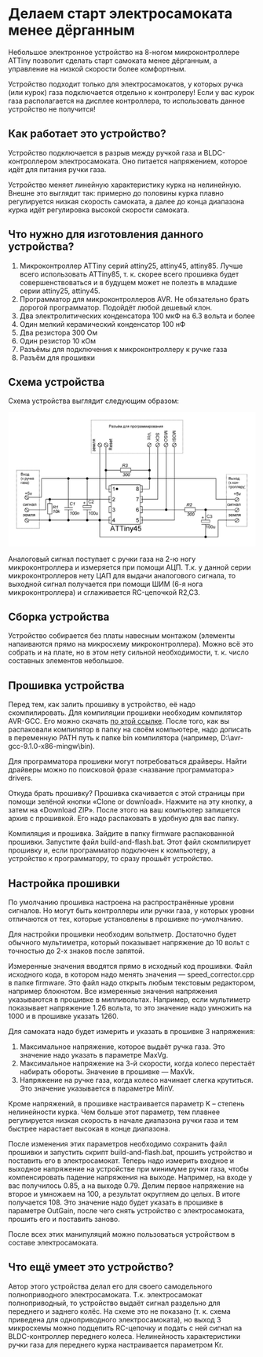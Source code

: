 #  Делаем старт электросамоката менее дёрганным

Небольшое электронное устройство на 8-ногом микроконтроллере ATTiny позволит сделать старт самоката менее дёрганным, а управление на низкой скорости более комфортным.

Устройство подходит только для электросамокатов, у которых ручка (или курок) газа подключается отдельно к контролеру! Если у вас курок газа располагается на дисплее контроллера, то использовать данное устройство не получится!

## Как работает это устройство?
Устройство подключается в разрыв между ручкой газа и BLDC-контроллером электросамоката. Оно питается напряжением, которое идёт для питания ручки газа.

Устройство меняет линейную характеристику курка на нелинейную. Внешне это выглядит так: примерно до половины курка плавно регулируется низкая скорость самоката, а далее до конца диапазона курка идёт регулировка высокой скорости самоката.

## Что нужно для изготовления данного устройства?
1. Микроконтроллер ATTiny серий attiny25, attiny45, attiny85. Лучше всего использовать ATTiny85, т. к. скорее всего прошивка будет совершенствоваться и в будущем может не полезть в младшие серии  attiny25, attiny45.
1. Программатор для микроконтроллеров AVR. Не обязательно брать дорогой программатор. Подойдёт любой дешевый клон.
1. Два электролитических конденсатора 100 мкФ на 6.3 вольта и более
1. Один мелкий керамический конденсатор 100 нФ
1. Два резистора 300 Ом
1. Один резистор 10 кОм
1. Разъёмы для подключения к микроконтроллеру к ручке газа
1. Разъём для прошивки

## Схема устройства
Схема устройства выглядит следующим образом:

![Схема](/images/SpeedCorr.GIF)

Аналоговый сигнал поступает с ручки газа на 2-ю ногу микроконтроллера и измеряется при помощи АЦП. Т.к. у данной серии микроконтроллеров нету ЦАП для выдачи аналогового сигнала, то выходной сигнал получается при помощи ШИМ (6-я нога микроконтроллера) и сглаживается RC-цепочкой R2,C3.

## Сборка устройства
Устройство собирается без платы навесным монтажом (элементы напаиваются прямо на микросхему микроконтроллера). Можно всё это собрать и на плате, но в этом нету сильной необходимости, т. к. число составных элементов небольшое.

## Прошивка устройства
Перед тем, как залить прошивку в устройство, её надо скомпилировать. Для компиляции прошивки необходим компилятор AVR-GCC. Его можно скачать [по этой ссылке](http://blog.zakkemble.net/avr-gcc-builds/). После того, как вы распаковали компилятор в папку на своём компьютере, надо дописать в переменную PATH путь к папке bin компилятора (например, D:\avr-gcc-9.1.0-x86-mingw\bin).

Для программатора прошивки могут потребоваться драйверы. Найти драйверы можно по поисковой фразе <название программатора> drivers.

Откуда брать прошивку? Прошивка скачивается с этой страницы при помощи зелёной кнопки «Clone or download». Нажмите на эту кнопку, а затем на «Download ZIP». После этого на ваш компьютер запишется архив с прошивкой. Его надо распаковать в удобную для вас папку.

Компиляция и прошивка. Зайдите в папку firmware распакованной прошивки. Запустите файл build-and-flash.bat. Этот файл скомпилирует прошивку и, если программатор подключен к компьютеру, а устройство к программатору, то сразу прошьёт устройство.

## Настройка прошивки
По умолчанию прошивка настроена на распространённые уровни сигналов. Но могут быть контроллеры или ручки газа, у которых уровни отличаются от тех, которые установлены в прошивке по-умолчанию.

Для настройки прошивки необходим вольтметр. Достаточно будет обычного мультиметра, который показывает напряжение до 10 вольт с точностью до 2-х знаков после запятой.

Измеренные значения вводятся прямо в исходный код прошивки. Файл исходного кода, в котором надо менять значения — speed_corrector.cpp в папке firmware. Это файл надо открыть любым текстовым редактором, например блокнотом. Все измеренные значения напряжения указываются в прошивке в милливольтах. Например, если мультиметр показывает напряжение 1.26 вольта, то это значение надо умножить на 1000 и в прошивке указать 1260.

Для самоката надо будет измерить и указать в прошивке 3 напряжения:

1. Максимальное напряжение, которое выдаёт ручка газа. Это значение надо указать в параметре MaxVg.
1. Максимальное напряжение на 3-й скорости, когда колесо перестаёт набирать обороты. Значение в прошивке — MaxVk.
1. Напряжение на ручке газа, когда колесо начинает слегка крутиться. Это значение указывается в параметре MinV.

Кроме напряжений, в прошивке настраивается параметр K – степень нелинейности курка. Чем больше этот параметр, тем плавнее регулируется низкая скорость в начале диапазона ручки газа и тем быстрее нарастает высокая в конце диапазона.

После изменения этих параметров необходимо сохранить файл прошивки и запустить скрипт  build-and-flash.bat, прошить устройство и поставить его в электросамокат. Теперь надо измерить входное и выходное напряжение на устройстве при минимуме ручки газа, чтобы компенсировать падение напряжения на выходе. Например, на входе у вас получилось 0.85, а на выходе 0.79. Делим первое напряжение на второе и умножаем на 100, а результат округляем до целых. В итоге получается 108. Это значение надо будет указать в прошивке в параметре OutGain, после чего снять устройство с электросамоката, прошить его и поставить заново.

После всех этих манипуляций можно пользоваться устройством в составе электросамоката.

## Что ещё умеет это устройство?
Автор этого устройства делал его для своего самодельного полноприводного электросамоката. Т.к. электросамокат полноприводный, то устройство выдаёт сигнал раздельно для переднего и заднего колёс. На схеме это не показано (т. к. схема приведена для одноприводного электросамоката), но выход 3 микросхемы можно подцепить RC-цепочку и подать с ней сигнал на BLDC-контроллер переднего колеса. Нелинейность характеристики ручки газа для переднего курка настраивается параметром Kr.
